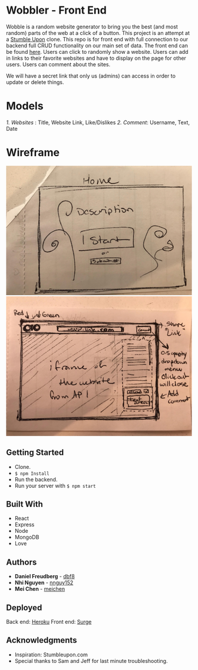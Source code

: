 # Wobbler - Front End

Wobble is a random website generator to bring you the best (and most random) parts of the web at a click of a button. This project is an attempt at a [Stumble Upon](www.stumbleupon.com) clone. This repo is for front end with full connection to our backend full CRUD functionality on our main set of data. The front end can be found [here](https://github.com/dbf8/Wobble_Back_End). Users can click to randomly show a website. Users can add in links to their favorite websites and have to display on the page for other users. Users can comment about the sites.

We will have a secret link that only us (admins) can access in order to update or delete things.

# Models

_1. Websites_ : Title, Website Link, Like/Dislikes
_2. Comment_: Username, Text, Date

# Wireframe

![wireframe](start.jpg)
![wireframe](main.jpg)


## Getting Started

* Clone.
* `$ npm Install`
* Run the backend.
* Run your server with `$ npm start` 

## Built With
* React
* Express
* Node
* MongoDB
* Love

## Authors

* **Daniel Freudberg** - [dbf8](https://github.com/dbf8)
* **Nhi Nguyen** - [nnguy152](https://github.com/nnguy152)
* **Mei Chen** - [meichen](https://github.com/meichen)

## Deployed

Back end: [Heroku](https://wobble-back-end.herokuapp.com/api/websites)
Front end: [Surge](http://wobble.surge.sh/)


## Acknowledgments

* Inspiration: Stumbleupon.com
* Special thanks to Sam and Jeff for last minute troubleshooting.
